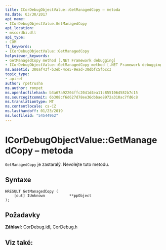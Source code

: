```yaml
---
title: ICorDebugObjectValue::GetManagedCopy – metoda
ms.date: 03/30/2017
api_name:
- ICorDebugObjectValue.GetManagedCopy
api_location:
- mscordbi.dll
api_type:
- COM
f1_keywords:
- ICorDebugObjectValue::GetManagedCopy
helpviewer_keywords:
- GetManagedCopy method [.NET Framework debugging]
- ICorDebugObjectValue::GetManagedCopy method [.NET Framework debugging]
ms.assetid: 300af43f-b3eb-4ce5-9ead-30dbfc5fbcc3
topic_type:
- apiref
author: rpetrusha
ms.author: ronpet
ms.openlocfilehash: b3a67a92204ffc2041d4ea11c8551064582b7c15
ms.sourcegitcommit: 6b308cf6d627d78ee36dbbae8972a310ac7fd6c8
ms.translationtype: MT
ms.contentlocale: cs-CZ
ms.lasthandoff: 01/23/2019
ms.locfileid: "54544962"
---
```

# <a name="icordebugobjectvaluegetmanagedcopy-method"></a>ICorDebugObjectValue::GetManagedCopy – metoda
`GetManagedCopy` je zastaralý. Nevolejte tuto metodu.  
  
## <a name="syntax"></a>Syntaxe  
  
```  
HRESULT GetManagedCopy (  
    [out] IUnknown           **ppObject  
);  
```  
  
## <a name="requirements"></a>Požadavky  
 **Záhlaví:** CorDebug.idl, CorDebug.h  
  
## <a name="see-also"></a>Viz také:


